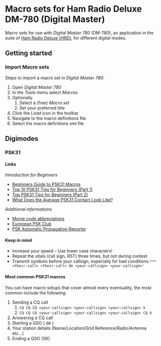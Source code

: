 # Macro sets for Ham Radio Deluxe DM-780 (Digital Master)

Macro sets for use with _Digital Master 780_ (DM-780), an application in the suite of [Ham Radio Deluxe (HRD)](https://www.hamradiodeluxe.com/), for different digital modes.


## Getting started

### Import Macro sets

Steps to import a macro set in _Digital Master 780_:

1. Open _Digital Master 780_
2. In the _Tools_ menu select _Macros_
3. Optionally
	1. Select a (free) _Macro set_
	2. Set your preferred title
4. Click the _Load_ icon in the toolbar
5. Navigate to the macro definitions file
6. Select the macro definitions xml file


## Digimodes

### PSK31

#### Links

_Introduction for Beginners_

- [Beginners Guide to PSK31 Macros](http://www.hamblog.co.uk/beginners-guide-psk31-macros/)
- [Top 10 PSK31 Tips for Beginners (Part 1)](http://www.hamblog.co.uk/top-10-psk31-tips-for-beginners/)
- [Top PSK31 Tips for Beginners (Part 2)](http://www.hamblog.co.uk/more-psk31-tips-for-beginners/)
- [What Does the Average PSK31 Contact Look Like?](http://www.hamblog.co.uk/the-average-psk31-contact/)

_Additional informations_

- [Morse code abbreviations](https://en.wikipedia.org/wiki/Morse_code_abbreviations)
- [European PSK Club](https://www.eupsk.com/)
- [PSK Automatic Propagation Reporter](https://www.pskreporter.info/pskmap?callsign=DL6NM&search=Find)


#### Keep in mind

- Increase your speed – Use lower case characters!
- Repeat the vitals (call sign, RST) three times, but not during contest
- Transmit symbols before your callsign, especially for bad conditions `***<their-call> <their-call> de <your-callsign> <your-callsign>'`


#### Most common PSK31 macros

You can have macro setups that cover almost every eventuality, the most common include the following:

1. Sending a CQ call
	1. `CQ CQ CQ <your-callsign> <your-callsign> <your-callsign> k`
	2. `CQ CQ CQ <your-callsign> <your-callsign> <your-callsign> CQ k`
2. Answering a CQ call
3. Starting a QSO (<their-call> de <your-call>)
4. Your station details (Name/Location/Grid Reference/Radio/Antenna etc…)
5. Ending a QSO (SK)
